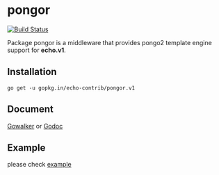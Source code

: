 # pongor

[![Build Status](https://travis-ci.org/echo-contrib/pongor.svg?branch=v1)](https://travis-ci.org/echo-contrib/pongor)

Package pongor is a middleware that provides pongo2 template engine support for __echo.v1__. 

## Installation

```
go get -u gopkg.in/echo-contrib/pongor.v1
```

## Document

[Gowalker](https://gowalker.org/github.com/echo-contrib/pongor) or [Godoc](https://godoc.org/github.com/echo-contrib/pongor)

## Example

please check [example](https://github.com/echo-contrib/pongor/tree/master/example)
